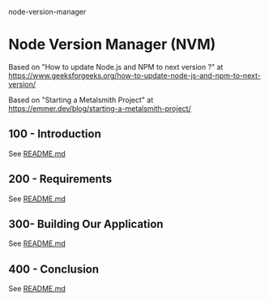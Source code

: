 node-version-manager
# Node Version Manager (NVM)

Based on "How to update Node.js and NPM to next version ?" at https://www.geeksforgeeks.org/how-to-update-node-js-and-npm-to-next-version/

Based on "Starting a Metalsmith Project" at https://emmer.dev/blog/starting-a-metalsmith-project/ 

## 100 - Introduction

See [README.md](./100/README.md)

## 200 - Requirements

See [README.md](./200/README.md)

## 300- Building Our Application

See [README.md](./300/README.md)

## 400 - Conclusion

See [README.md](./400/README.md)
